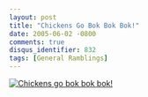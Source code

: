 ```yaml
---
layout: post
title: "Chickens Go Bok Bok Bok!"
date: 2005-06-02 -0800
comments: true
disqus_identifier: 832
tags: [General Ramblings]
---
```

[![Chickens go bok bok
bok!](https://hyqi8g.dm2302.livefilestore.com/y2pzrdP2bRt2m9pMe63kZ1DUEi4mdbl91m6qUHBnrkW7vwlUSWirYfmWQAU9nBCJeT8yYiviuSdQp2p3bSZrgpAfoCD2QkA7UNVtXf_3riEc0M/20050602chickens.jpg?psid=1)](http://www.hottopic.com/store/product.asp?LS=0&ITEM=200055)
